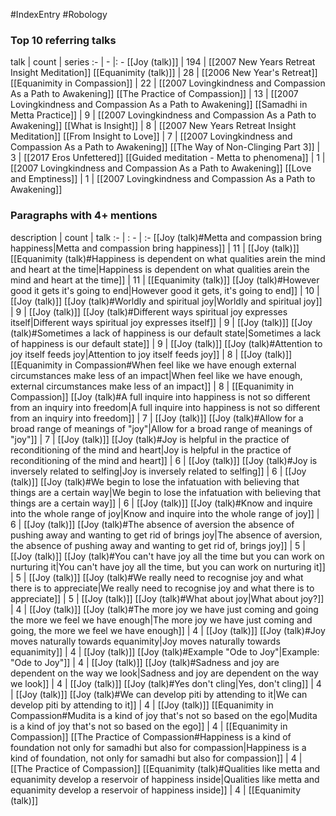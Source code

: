 #IndexEntry #Robology

### Top 10 referring talks
talk | count | series
:- | - |: -
[[Joy (talk)]] | 194 | [[2007 New Years Retreat Insight Meditation]]
[[Equanimity (talk)]] | 28 | [[2006 New Year's Retreat]]
[[Equanimity in Compassion]] | 22 | [[2007 Lovingkindness and Compassion As a Path to Awakening]]
[[The Practice of Compassion]] | 13 | [[2007 Lovingkindness and Compassion As a Path to Awakening]]
[[Samadhi in Metta Practice]] | 9 | [[2007 Lovingkindness and Compassion As a Path to Awakening]]
[[What is Insight]] | 8 | [[2007 New Years Retreat Insight Meditation]]
[[From Insight to Love]] | 7 | [[2007 Lovingkindness and Compassion As a Path to Awakening]]
[[The Way of Non-Clinging Part 3]] | 3 | [[2017 Eros Unfettered]]
[[Guided meditation - Metta to phenomena]] | 1 | [[2007 Lovingkindness and Compassion As a Path to Awakening]]
[[Love and Emptiness]] | 1 | [[2007 Lovingkindness and Compassion As a Path to Awakening]]

### Paragraphs with 4+ mentions
description | count | talk
:- | : - | :-
[[Joy (talk)#Metta and compassion bring happiness\|Metta and compassion bring happiness]] | 11 | [[Joy (talk)]]
[[Equanimity (talk)#Happiness is dependent on what qualities arein the mind and heart at the time\|Happiness is dependent on what qualities arein the mind and heart at the time]] | 11 | [[Equanimity (talk)]]
[[Joy (talk)#However good it gets it's going to end\|However good it gets, it's going to end]] | 10 | [[Joy (talk)]]
[[Joy (talk)#Worldly and spiritual joy\|Worldly and spiritual joy]] | 9 | [[Joy (talk)]]
[[Joy (talk)#Different ways spiritual joy expresses itself\|Different ways spiritual joy expresses itself]] | 9 | [[Joy (talk)]]
[[Joy (talk)#Sometimes a lack of happiness is our default state\|Sometimes a lack of happiness is our default state]] | 9 | [[Joy (talk)]]
[[Joy (talk)#Attention to joy itself feeds joy\|Attention to joy itself feeds joy]] | 8 | [[Joy (talk)]]
[[Equanimity in Compassion#When feel like we have enough external circumstances make less of an impact\|When feel like we have enough, external circumstances make less of an impact]] | 8 | [[Equanimity in Compassion]]
[[Joy (talk)#A full inquire into happiness is not so different from an inquiry into freedom\|A full inquire into happiness is not so different from an inquiry into freedom]] | 7 | [[Joy (talk)]]
[[Joy (talk)#Allow for a broad range of meanings of "joy"\|Allow for a broad range of meanings of "joy"]] | 7 | [[Joy (talk)]]
[[Joy (talk)#Joy is helpful in the practice of reconditioning of the mind and heart\|Joy is helpful in the practice of reconditioning of the mind and heart]] | 6 | [[Joy (talk)]]
[[Joy (talk)#Joy is inversely related to selfing\|Joy is inversely related to selfing]] | 6 | [[Joy (talk)]]
[[Joy (talk)#We begin to lose the infatuation with believing that things are a certain way\|We begin to lose the infatuation with believing that things are a certain way]] | 6 | [[Joy (talk)]]
[[Joy (talk)#Know and inquire into the whole range of joy\|Know and inquire into the whole range of joy]] | 6 | [[Joy (talk)]]
[[Joy (talk)#The absence of aversion the absence of pushing away and wanting to get rid of brings joy\|The absence of aversion, the absence of pushing away and wanting to get rid of, brings joy]] | 5 | [[Joy (talk)]]
[[Joy (talk)#You can't have joy all the time but you can work on nurturing it\|You can't have joy all the time, but you can work on nurturing it]] | 5 | [[Joy (talk)]]
[[Joy (talk)#We really need to recognise joy and what there is to appreciate\|We really need to recognise joy and what there is to appreciate]] | 5 | [[Joy (talk)]]
[[Joy (talk)#What about joy\|What about joy?]] | 4 | [[Joy (talk)]]
[[Joy (talk)#The more joy we have just coming and going the more we feel we have enough\|The more joy we have just coming and going, the more we feel we have enough]] | 4 | [[Joy (talk)]]
[[Joy (talk)#Joy moves naturally towards equanimity\|Joy moves naturally towards equanimity]] | 4 | [[Joy (talk)]]
[[Joy (talk)#Example "Ode to Joy"\|Example: "Ode to Joy"]] | 4 | [[Joy (talk)]]
[[Joy (talk)#Sadness and joy are dependent on the way we look\|Sadness and joy are dependent on the way we look]] | 4 | [[Joy (talk)]]
[[Joy (talk)#Yes don't cling\|Yes, don't cling]] | 4 | [[Joy (talk)]]
[[Joy (talk)#We can develop piti by attending to it\|We can develop piti by attending to it]] | 4 | [[Joy (talk)]]
[[Equanimity in Compassion#Mudita is a kind of joy that's not so based on the ego\|Mudita is a kind of joy that's not so based on the ego]] | 4 | [[Equanimity in Compassion]]
[[The Practice of Compassion#Happiness is a kind of foundation not only for samadhi but also for compassion\|Happiness is a kind of foundation, not only for samadhi but also for compassion]] | 4 | [[The Practice of Compassion]]
[[Equanimity (talk)#Qualities like metta and equanimity develop a reservoir of happiness inside\|Qualities like metta and equanimity develop a reservoir of happiness inside]] | 4 | [[Equanimity (talk)]]

